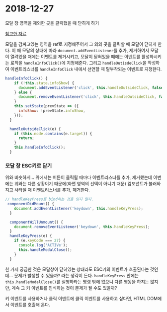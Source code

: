 # 2018-12-27

모달 창 영역을 제외한 곳을 클릭했을 때 닫히게 하기 

[참고한 자료](https://codepen.io/graubnla/pen/EgdgZm?editors=0010)

모달을 감싸고있는 영역을 ref로 지정해주어서 그 외의 곳을 클릭할 때 모달이 닫히게 한다. 이 때 모달의 상태에 따라 `document.addEventListener`를 추가, 제거하여서 모달이 열려있을 때에는 이벤트를 제거시키고, 모달이 닫혀있을 때에는 이벤트를 활성화시키는 로직을 `handleInfoClick()`에 지정해준다. 그리고 `handleOutisdeClick`을 작성하여 이벤트리스너를 `handleInfoClick` 내에서 선언할 때 탈부착되는 이벤트로 지정한다.

```js
handleInfoClick() {
    if (!this.state.infoShow) {
      document.addEventListener('click', this.handleOutsideClick, false);
    } else {
      document.removeEventListener('click', this.handleOutsideClick, false);
    }
    this.setState(prevState => ({
      infoShow: !prevState.infoShow,
    }));
  }

  handleOutsideClick(e) {
    if (this.node.contains(e.target)) {
      return;
    }
    this.handleInfoClick();
  }
```

### 모달 창 ESC키로 닫기
위와 비슷하게... 위에서는 버튼이 클릭될 때마다 이벤트리스너를 추가, 제거했는데 이번에는 위와는 다른 상황이기 때문에(화면 영역의 선택이 아니기 때문) 컴포넌트가 불러와지고 사라질 때 이벤트리스너를 추가, 제거한다.

```js
// handleKeyPress를 bind하는 것을 잊지 말자.
 componentDidMount() {
    document.addEventListener('keydown', this.handleKeyPress);
  }

  componentWillUnmount() {
    document.removeEventListener('keydown', this.handleKeyPress);
  }
  handleKeyPress(e) {
    if (e.keyCode === 27) {
      console.log('ACTIVe');
      this.handleModalClose();
    }
  }
```

한 가지 궁금한 것은 모달창이 닫혀있는 상태라도 ESC키의 이벤트가 호출된다는 것인데... 문제가 발생할 수 있을까? 라는 생각이 든다. `handleKeyPress` 안에는 `this.handleModalClose()`를 실행하라는 명령 밖에 없으니 다른 행동을 하지는 않지만, 계속 그 키 이벤트를 인식하는 것이 문제가 될 수도 있을까?

키 이벤트를 사용하거나 클릭 이벤트에 클릭 이벤트를 사용하고 싶다면, HTML DOM에서 이벤트를 호출해 온다.